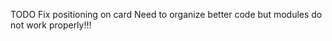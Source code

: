 TODO
    Fix positioning on card
    Need to organize better code but modules do not work properly!!!
    
